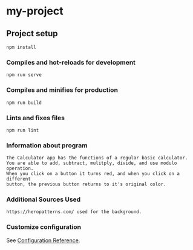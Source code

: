 # my-project

## Project setup
```
npm install
```

### Compiles and hot-reloads for development
```
npm run serve
```

### Compiles and minifies for production
```
npm run build
```

### Lints and fixes files
```
npm run lint
```

### Information about program
```
The Calculator app has the functions of a regular basic calculator. 
You are able to add, subtract, mulitply, divide, and use modulo operation. 
When you click on a button it turns red, and when you click on a different 
button, the previous button returns to it's original color.
```

### Additional Sources Used
```
https://heropatterns.com/ used for the background.
```

### Customize configuration
See [Configuration Reference](https://cli.vuejs.org/config/).

